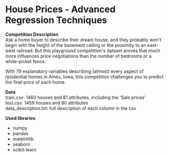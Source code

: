 # House Prices - Advanced Regression Techniques

**Competition Description**<br>
Ask a home buyer to describe their dream house, and they probably won't begin with the height of the basement ceiling or the proximity to an east-west railroad. But this playground competition's dataset proves that much more influences price negotiations than the number of bedrooms or a white-picket fence.

With 79 explanatory variables describing (almost) every aspect of residential homes in Ames, Iowa, this competition challenges you to predict the final price of each home.

**Data**<br>
train.csv: 1460 houses and 81 attributes,  including the 'Sale prices'<br>
test.csv: 1459 houses and 80 attributes<br>
data_description.txt: full description of each column in the csv<br>

**Used libraries**
- numpy
- pandas
- matplotlib
- seaborn
- scikit-learn
